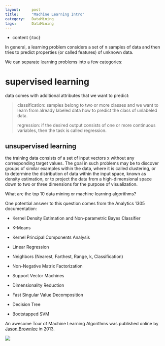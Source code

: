 ```yaml
---
layout:     post
title:      "Machine Learning Intro"
category:   DataMining 
tags:		DataMining
---
```


* content
{:toc}

In general, a learning problem considers a set of n samples of data and then tries to predict properties (or called features) of unknown data. 

We can separate learning problems into a few categories:

# supervised learning

data comes with additional attributes that we want to predict:

> classification: samples belong to two or more classes and we want to learn from already labeled data how to predict the class of unlabeled data. 
>
> regression: if the desired output consists of one or more continuous variables, then the task is called regression. 

## unsupervised learning

the training data consists of a set of input vectors x without any corresponding target values. The goal in such problems may be to discover groups of similar examples within the data, where it is called clustering, or to determine the distribution of data within the input space, known as density estimation, or to project the data from a high-dimensional space down to two or three dimensions for the purpose of visualization.

What are the top 10 data mining or machine learning algorithms?

One potential answer to this question comes from the Analytics 1305 documentation:

* Kernel Density Estimation and Non-parametric Bayes Classifier

* K-Means

* Kernel Principal Components Analysis

* Linear Regression

* Neighbors (Nearest, Farthest, Range, k, Classification)

* Non-Negative Matrix Factorization

* Support Vector Machines

* Dimensionality Reduction

* Fast Singular Value Decomposition

* Decision Tree

* Bootstapped SVM

An awesome Tour of Machine Learning Algorithms was published online by [Jason Brownlee](http://machinelearningmastery.com/a-tour-of-machine-learning-algorithms/) in 2013.

![](/images/ML/datamingDiagram.png)
